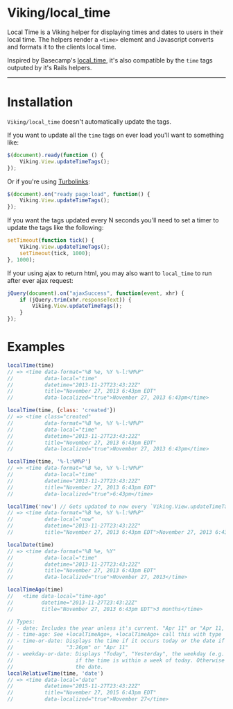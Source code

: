 # Viking/local_time

Local Time is a Viking helper for displaying times and dates to users in their
local time. The helpers render a `<time>` element and Javascript converts and
formats it to the clients local time.

Inspired by Basecamp's [local_time](https://github.com/basecamp/local_time), it's
also compatible by the `time` tags outputed by it's Rails helpers.

---

# Installation

`Viking/local_time` doesn't automatically update the tags.

If you want to update all the `time` tags on ever load you'll want to something
like:

```javascript
$(document).ready(function () {
    Viking.View.updateTimeTags();
});
```

Or if you're using [Turbolinks](https://github.com/rails/turbolinks):

```javascript
$(document).on("ready page:load", function() {
    Viking.View.updateTimeTags();
});
```

If you want the tags updated every N seconds you'll need to set a timer to
update the tags like the following:

```javascript
setTimeout(function tick() {
    Viking.View.updateTimeTags();
    setTimeout(tick, 1000);
}, 1000);
```

If your using ajax to return html, you may also want to `local_time` to run
after ever ajax request:

```javascript
jQuery(document).on("ajaxSuccess", function(event, xhr) {
    if (jQuery.trim(xhr.responseText)) {
        Viking.View.updateTimeTags();
    }
});
```

# Examples

```javascript
localTime(time)
// => <time data-format="%B %e, %Y %-l:%M%P"
//          data-local="time"
//          datetime="2013-11-27T23:43:22Z"
//          title="November 27, 2013 6:43pm EDT"
//          data-localized="true">November 27, 2013 6:43pm</time>

localTime(time, {class: 'created'})
// => <time class="created"
//          data-format="%B %e, %Y %-l:%M%P"
//          data-local="time"
//          datetime="2013-11-27T23:43:22Z"
//          title="November 27, 2013 6:43pm EDT"
//          data-localized="true">November 27, 2013 6:43pm</time>

localTime(time, '%-l:%M%P')
// => <time data-format="%B %e, %Y %-l:%M%P"
//          data-local="time"
//          datetime="2013-11-27T23:43:22Z"
//          title="November 27, 2013 6:43pm EDT"
//          data-localized="true">6:43pm</time>

localTime('now') // Gets updated to now every `Viking.View.updateTimeTags()`
// => <time data-format="%B %e, %Y %-l:%M%P"
//          data-local="now"
//          datetime="2013-11-27T23:43:22Z"
//          title="November 27, 2013 6:43pm EDT">November 27, 2013 6:43pm</time>

localDate(time)
// => <time data-format="%B %e, %Y"
//          data-local="time"
//          datetime="2013-11-27T23:43:22Z"
//          title="November 27, 2013 6:43pm EDT"
//          data-localized="true">November 27, 2013</time>

localTimeAgo(time)
//   <time data-local="time-ago"
//         datetime="2013-11-27T23:43:22Z"
//         title="November 27, 2013 6:43pm EDT">3 months</time>

// Types:
// - date: Includes the year unless it's current. "Apr 11" or "Apr 11, 2013"
// - time-ago: See +localTimeAgo+, +localTimeAgo+ call this with type 'time-ago'
// - time-or-date: Displays the time if it occurs today or the date if not. 
//                 "3:26pm" or "Apr 11"
// - weekday-or-date: Displays "Today", "Yesterday", the weekday (e.g. Wednesday)
//                    if the time is within a week of today. Otherwise displays
//                    the date.
localRelativeTime(time, 'date')
// => <time data-local="date"
//          datetime="2015-11-27T23:43:22Z"
//          title="November 27, 2015 6:43pm EDT"
//          data-localized="true">November 27</time>
```